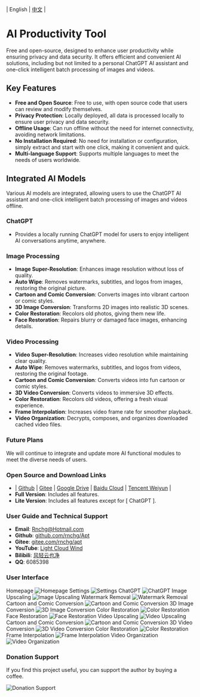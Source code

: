 | English | [中文](README.zh-CN.md) |

# AI Productivity Tool

Free and open-source, designed to enhance user productivity while ensuring privacy and data security. It offers efficient and convenient AI solutions, including but not limited to a personal ChatGPT AI assistant and one-click intelligent batch processing of images and videos.

## Key Features

- **Free and Open Source**: Free to use, with open source code that users can review and modify themselves.
- **Privacy Protection**: Locally deployed, all data is processed locally to ensure user privacy and data security.
- **Offline Usage**: Can run offline without the need for internet connectivity, avoiding network limitations.
- **No Installation Required**: No need for installation or configuration, simply extract and start with one click, making it convenient and quick.
- **Multi-language Support**: Supports multiple languages to meet the needs of users worldwide.

## Integrated AI Models

Various AI models are integrated, allowing users to use the ChatGPT AI assistant and one-click intelligent batch processing of images and videos offline.

### ChatGPT
- Provides a locally running ChatGPT model for users to enjoy intelligent AI conversations anytime, anywhere.

### Image Processing
- **Image Super-Resolution**: Enhances image resolution without loss of quality.
- **Auto Wipe**: Removes watermarks, subtitles, and logos from images, restoring the original picture.
- **Cartoon and Comic Conversion**: Converts images into vibrant cartoon or comic styles.
- **3D Image Conversion**: Transforms 2D images into realistic 3D scenes.
- **Color Restoration**: Recolors old photos, giving them new life.
- **Face Restoration**: Repairs blurry or damaged face images, enhancing details.

### Video Processing
- **Video Super-Resolution**: Increases video resolution while maintaining clear quality.
- **Auto Wipe**: Removes watermarks, subtitles, and logos from videos, restoring the original footage.
- **Cartoon and Comic Conversion**: Converts videos into fun cartoon or comic styles.
- **3D Video Conversion**: Converts videos to immersive 3D effects.
- **Color Restoration**: Recolors old videos, offering a fresh visual experience.
- **Frame Interpolation**: Increases video frame rate for smoother playback.
- **Video Organization**: Decrypts, composes, and organizes downloaded cached video files.

### Future Plans
We will continue to integrate and update more AI functional modules to meet the diverse needs of users.

### Open Source and Download Links
- | [Github](https://github.com/rnchg/Apt/releases/latest) | [Gitee](https://gitee.com/rnchg/apt/releases/latest) | [Google Drive](https://drive.google.com/drive/folders/1o-SxxA2oAKjQkh-X83TN_zHjHIvOBe0V?usp=sharing) | [Baidu Cloud](https://pan.baidu.com/s/1I_DwtX15492z6B6ZHDhJ-Q?pwd=1234) | [Tencent Weiyun](https://share.weiyun.com/vGiBjW8d) |
- **Full Version**: Includes all features.
- **Lite Version**: Includes all features except for \[ ChatGPT \].

### User Guide and Technical Support
- **Email**: [Rnchg@Hotmail.com](mailto:Rnchg@Hotmail.com)
- **Github**: [github.com/rnchg/Apt](https://github.com/rnchg/Apt)
- **Gitee**: [gitee.com/rnchg/apt](https://gitee.com/rnchg/apt)
- **YouTube**: [Light Cloud Wind](https://www.youtube.com/channel/UC1kFNUUyXzN2TJ2L1oS0amg)
- **Bilibili**: [风轻云也净](https://space.bilibili.com/478375442)
- **QQ**: 6085398

### User Interface
Homepage
![Homepage](.Assets/en-US/Pages/App/DashboardPage.PNG)
Settings
![Settings](.Assets/en-US/Pages/App/SettingsPage.PNG)
ChatGPT
![ChatGPT](.Assets/en-US/Pages/Chat/Gpt/IndexPage.PNG)
Image Upscaling
![Image Upscaling](.Assets/en-US/Pages/Image/SuperResolution/IndexPage.PNG)
Watermark Removal
![Watermark Removal](.Assets/en-US/Pages/Image/AutoWipe/IndexPage.PNG)
Cartoon and Comic Conversion
![Cartoon and Comic Conversion](.Assets/en-US/Pages/Image/CartoonComic/IndexPage.PNG)
3D Image Conversion
![3D Image Conversion](.Assets/en-US/Pages/Image/Convert3d/IndexPage.PNG)
Color Restoration
![Color Restoration](.Assets/en-US/Pages/Image/ColorRestoration/IndexPage.PNG)
Face Restoration
![Face Restoration](.Assets/en-US/Pages/Image/FaceRestoration/IndexPage.PNG)
Video Upscaling
![Video Upscaling](.Assets/en-US/Pages/Video/SuperResolution/IndexPage.PNG)
Cartoon and Comic Conversion
![Cartoon and Comic Conversion](.Assets/en-US/Pages/Video/CartoonComic/IndexPage.PNG)
3D Video Conversion
![3D Video Conversion](.Assets/en-US/Pages/Video/Convert3d/IndexPage.PNG)
Color Restoration
![Color Restoration](.Assets/en-US/Pages/Video/ColorRestoration/IndexPage.PNG)
Frame Interpolation
![Frame Interpolation](.Assets/en-US/Pages/Video/FrameInterpolation/IndexPage.PNG)
Video Organization
![Video Organization](.Assets/en-US/Pages/Video/Organization/IndexPage.PNG)

### Donation Support
If you find this project useful, you can support the author by buying a coffee.

![Donation Support](.Assets/Pay.png)